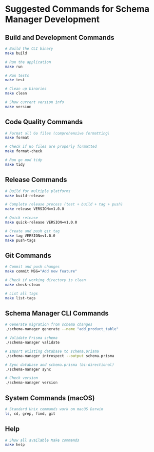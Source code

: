 # Suggested Commands for Schema Manager Development

## Build and Development Commands
```bash
# Build the CLI binary
make build

# Run the application
make run

# Run tests
make test

# Clean up binaries
make clean

# Show current version info
make version
```

## Code Quality Commands
```bash
# Format all Go files (comprehensive formatting)
make format

# Check if Go files are properly formatted
make format-check

# Run go mod tidy
make tidy
```

## Release Commands
```bash
# Build for multiple platforms
make build-release

# Complete release process (test + build + tag + push)
make release VERSION=v1.0.0

# Quick release
make quick-release VERSION=v1.0.0

# Create and push git tag
make tag VERSION=v1.0.0
make push-tags
```

## Git Commands
```bash
# Commit and push changes
make commit MSG="Add new feature"

# Check if working directory is clean
make check-clean

# List all tags
make list-tags
```

## Schema Manager CLI Commands
```bash
# Generate migration from schema changes
./schema-manager generate --name "add_product_table"

# Validate Prisma schema
./schema-manager validate

# Import existing database to schema.prisma
./schema-manager introspect --output schema.prisma

# Sync database and schema.prisma (bi-directional)
./schema-manager sync

# Check version
./schema-manager version
```

## System Commands (macOS)
```bash
# Standard Unix commands work on macOS Darwin
ls, cd, grep, find, git
```

## Help
```bash
# Show all available Make commands
make help
```